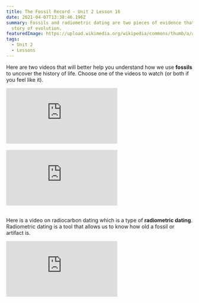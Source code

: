 ```yaml
---
title: The Fossil Record - Unit 2 Lesson 16
date: 2021-04-07T13:38:46.196Z
summary: Fossils and radiometric dating are two pieces of evidence that tell the
  story of evolution.
featuredImage: https://upload.wikimedia.org/wikipedia/commons/thumb/a/ab/Palais_de_la_Decouverte_Tyrannosaurus_rex_p1050042.jpg/1024px-Palais_de_la_Decouverte_Tyrannosaurus_rex_p1050042.jpg
tags:
  - Unit 2
  - Lessons
---
```

Here are two videos that will better help you understand how we use **fossils** to uncover the history of life. Choose one of the videos to watch (or both if you feel like it).

<div class="youtube-container"><iframe class="responsive-iframe" src="https://www.youtube.com/embed/bRuSmxJo_iA" frameborder="0" allow="accelerometer; autoplay; clipboard-write; encrypted-media; gyroscope; picture-in-picture" allowfullscreen></iframe></div>

<br>

<div class="youtube-container"><iframe class="responsive-iframe" src="https://www.youtube.com/embed/ZU9w6HUvZKg" frameborder="0" allow="accelerometer; autoplay; clipboard-write; encrypted-media; gyroscope; picture-in-picture" allowfullscreen></iframe></div>

<br>

Here is a video on radiocarbon dating which is a type of **radiometric dating**. Radiometric dating is a tool that allows us to know how old a fossil or artifact is.

<div class="youtube-container"><iframe class="responsive-iframe" src="https://www.youtube.com/embed/phZeE7Att_s" frameborder="0" allow="accelerometer; autoplay; clipboard-write; encrypted-media; gyroscope; picture-in-picture" allowfullscreen></iframe></div>